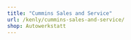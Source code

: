 ```yaml
---
title: "Cummins Sales and Service"
url: /kenly/cummins-sales-and-service/
shop: Autowerkstatt
---
```

